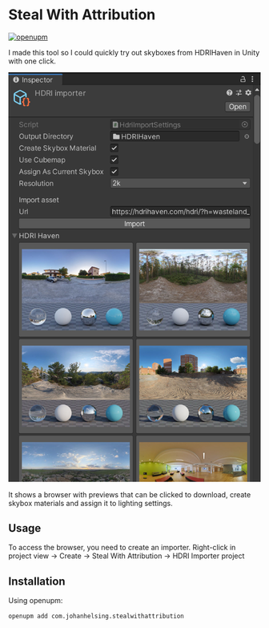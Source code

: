 # Steal With Attribution

[![openupm](https://img.shields.io/npm/v/com.johanhelsing.stealwithattribution?label=openupm&registry_uri=https://package.openupm.com)](https://openupm.com/packages/com.johanhelsing.stealwithattribution/)

I made this tool so I could quickly try out skyboxes from HDRIHaven in Unity
with one click.

![screenshot](./Documentation~/screenshot.png)

It shows a browser with previews that can be clicked to download, create skybox
materials and assign it to lighting settings.

## Usage

To access the browser, you need to create an importer. Right-click in project
view -> Create -> Steal With Attribution -> HDRI Importer project 

## Installation

Using openupm:

```
openupm add com.johanhelsing.stealwithattribution
```
